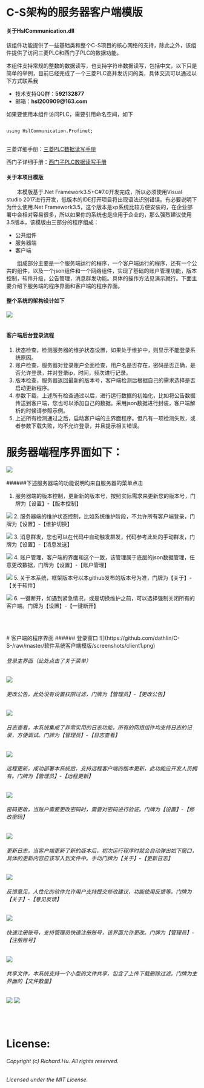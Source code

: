 # C-S架构的服务器客户端模版

#### 关于HslCommunication.dll
<p>该组件功能提供了一些基础类和整个C-S项目的核心网络的支持，除此之外，该组件提供了访问三菱PLC和西门子PLC的数据功能。</p>

<p>本组件支持常规的整数的数据读写，也支持字符串数据读写，包括中文，以下只是简单的举例，目前已经完成了一个三菱PLC高并发访问的类，具体交流可以通过以下方式联系我</p>
<ul>
<li>技术支持QQ群：<strong>592132877</strong></li>
<li>邮箱：<strong>hsl200909@163.com</strong></li>
</ul>
<p>如果要使用本组件访问PLC，需要引用命名空间，如下</p>
<pre>
<code>
using HslCommunication.Profinet;
</code>
</pre>

三菱详细手册：<a href="https://github.com/dathlin/C-S-/blob/master/MelsecReadMe.md">三菱PLC数据读写手册</a>

西门子详细手册：<a href="https://github.com/dathlin/C-S-/blob/master/SiemensReadMe.md">西门子PLC数据读写手册</a>

#### 关于本项目模版
<p style="text-indent:2em">本模版基于.Net Framework3.5+C#7.0开发完成，所以必须使用Visual studio 2017进行开发，低版本的IDE打开项目将出现语法识别错误。有必要说明下为什么使用.Net Framework3.5，这个版本是xp系统比较方便安装的，在企业部署中会相对容易很多，所以如果你的系统也是应用于企业的，那么强烈建议使用3.5版本，该模版由三部分的程序组成：</p>
<ul>
<li>公共组件</li>
<li>服务器端</li>
<li>客户端</li>
</ul>

<p style="text-indent:2em">组成部分主要是一个服务端运行的程序，一个客户端运行的程序，还有一个公共的组件，以及一个json组件和一个网络组件，实现了基础的账户管理功能，版本控制，软件升级，公告管理，消息群发功能。具体的操作方法见演示就行。下面主要介绍下服务端的程序界面和客户端的程序界面。
</p>


#### 整个系统的架构设计如下
![](https://github.com/dathlin/C-S-/raw/master/软件系统服务端模版/screenshots/design.png)  
<br />

#### 客户端后台登录流程
<ol>
<li>状态检查，检测服务器的维护状态设置，如果处于维护中，则显示不能登录系统原因。</li>
<li>账户检查，服务器对登录账户全面检查，用户名是否存在，密码是否正确，是否允许登录，并对登录ip，时间，频次进行记录。</li>
<li>版本检查，服务器返回最新的版本号，客户端检测后根据自己的需求选择是否启动更新程序。</li>
<li>参数下载，上述所有检查通过以后，进行运行数据的初始化，比如将公告数据传送到客户端，您也可以添加自己的数据。采用json数据进行封装，客户端解析的时候请参照示例。</li>
<li>上述所有检测通过之后，启动客户端的主界面程序。但凡有一项检测失败，或者参数下载失败，均不允许登录，并且提示相关错误。</li>
</ol>

# 服务器端程序界面如下：
![](https://github.com/dathlin/C-S-/raw/master/软件系统服务端模版/screenshots/server.png)  
<br />
######下述服务器端的功能说明均来自服务器的菜单点击

1. 服务器端的版本控制，更新新的版本号，按照实际需求来更新您的版本号，门牌为【设置】-【版本控制】

![](https://github.com/dathlin/C-S-/raw/master/软件系统服务端模版/screenshots/server1.png) 
2. 服务器端的维护状态控制，比如系统维护阶段，不允许所有客户端登录，门牌为【设置】-【维护切换】

![](https://github.com/dathlin/C-S-/raw/master/软件系统服务端模版/screenshots/server2.png) 
3. 消息群发，您也可以在代码中自动触发群发，代码参考此处的手动群发，门牌为【设置】-【消息发送】

![](https://github.com/dathlin/C-S-/raw/master/软件系统服务端模版/screenshots/server3.png) 
4. 账户管理，客户端的界面和这个一致，该管理属于底层的json数据管理，任意更改数据，门牌为【设置】-【账户管理】

![](https://github.com/dathlin/C-S-/raw/master/软件系统服务端模版/screenshots/server4.png)
5. 关于本系统，框架版本号以本github发布的版本号为准，门牌为【关于】-【关于软件】

![](https://github.com/dathlin/C-S-/raw/master/软件系统服务端模版/screenshots/server5.png)
6. 一键断开，如遇到紧急情况，或是切换维护之前，可以选择强制关闭所有的客户端。门牌为【设置】-【一键断开】

<br />
<br />
<br />
# 客户端的程序界面
###### 登录窗口
![](https://github.com/dathlin/C-S-/raw/master/软件系统客户端模版/screenshots/client1.png)  
<br />

###### 登录主界面（此处点击了关于菜单）
![](https://github.com/dathlin/C-S-/raw/master/软件系统客户端模版/screenshots/client2.png)  

###### 更改公告，此处没有设置权限过滤，门牌为【管理员】-【更改公告】
![](https://github.com/dathlin/C-S-/raw/master/软件系统客户端模版/screenshots/client3.png) 

###### 日志查看，本系统集成了非常实用的日志功能，所有的网络组件均支持日志的记录，方便调试。门牌为【管理员】-【日志查看】
![](https://github.com/dathlin/C-S-/raw/master/软件系统客户端模版/screenshots/client4.png) 

###### 远程更新，成功部署本系统后，支持远程客户端的版本更新，此功能应开发人员拥有。门牌为【管理员】-【远程更新】
![](https://github.com/dathlin/C-S-/raw/master/软件系统客户端模版/screenshots/client5.png) 

###### 密码更改，当账户需要更改密码时，需要对密码进行验证。门牌为【设置】-【修改密码】
![](https://github.com/dathlin/C-S-/raw/master/软件系统客户端模版/screenshots/client6.png) 

###### 更新日志，当客户端更新了新的版本后，初次运行程序时就会自动弹出如下窗口，具体的更新内容应该写入到文件中。手动门牌为【关于】-【更新日志】
![](https://github.com/dathlin/C-S-/raw/master/软件系统客户端模版/screenshots/client7.png) 

###### 反馈意见，人性化的软件允许用户支持提交修改建议，功能使用反馈等。门牌为【关于】-【意见反馈】
![](https://github.com/dathlin/C-S-/raw/master/软件系统客户端模版/screenshots/client8.png) 

###### 快速注册账号，支持管理员快速注册账号，该界面允许更改。门牌为【管理员】-【注册账号】
![](https://github.com/dathlin/C-S-/raw/master/软件系统客户端模版/screenshots/client9.png) 

###### 共享文件，本系统支持一个小型的文件共享，包含了上传下载删除过滤。门牌为主界面的【文件数量】
![](https://github.com/dathlin/C-S-/raw/master/软件系统客户端模版/screenshots/client10.png) 
![](https://github.com/dathlin/C-S-/raw/master/软件系统客户端模版/screenshots/client12.png) 



<br />
<br />



# License:
###### Copyright (c) Richard.Hu. All rights reserved.
###### Licensed under the MIT License.
